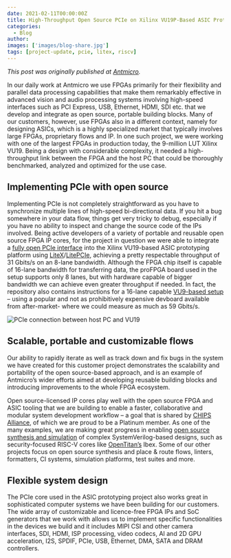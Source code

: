 ```yaml
---
date: 2021-02-11T00:00:00Z
title: High-Throughput Open Source PCIe on Xilinx VU19P-Based ASIC Prototyping Platform
categories:
  - Blog
author:
images: ['images/blog-share.jpg']
tags: [project-update, pcie, litex, riscv]
---
```


*This post was originally published at [Antmicro](https://antmicro.com/blog/2021/02/high-throughput-open-source-pcie-on-xilinx-vu19/).*

In our daily work at Antmicro we use FPGAs primarily for their flexibility and parallel data processing capabilities that make them remarkably effective in advanced vision and audio processing systems involving high-speed interfaces such as PCI Express, USB, Ethernet, HDMI, SDI etc. that we develop and integrate as open source, portable building blocks. Many of our customers, however, use FPGAs also in a different context, namely for designing ASICs, which is a highly specialized market that typically involves large FPGAs, proprietary flows and IP. In one such project, we were working with one of the largest FPGAs in production today, the 9-million LUT Xilinx VU19. Being a design with considerable complexity, it needed a high-throughput link between the FPGA and the host PC that could be thoroughly benchmarked, analyzed and optimized for the use case.

## Implementing PCIe with open source

Implementing PCIe is not completely straightforward as you have to synchronize multiple lines of high-speed bi-directional data. If you hit a bug somewhere in your data flow, things get very tricky to debug, especially if you have no ability to inspect and change the source code of the IPs involved. Being active developers of a variety of portable and reusable open source FPGA IP cores, for the project in question we were able to integrate a [fully open PCIe interface](https://github.com/antmicro/virtex-ultrascale-pcie) into the Xilinx VU19-based ASIC prototyping platform using [LiteX](http://github.com/enjoy-digital/litex)/[LitePCIe](https://github.com/enjoy-digital/litepcie), achieving a pretty respectable throughput of 31 Gbits/s on an 8-lane bandwidth. Although the FPGA chip itself is capable of 16-lane bandwidth for transferring data, the proFPGA board used in the setup supports only 8 lanes, but with hardware capable of bigger bandwidth we can achieve even greater throughput if needed. In fact, the repository also contains instructions for a 16-lane capable [VU9-based setup](https://chipsalliance.org/blog/2021/02/11/high-throughput-open-source-pcie/_wp_link_placeholder) – using a popular and not as prohibitively expensive devboard available from after-market- where we could measure as much as 59 Gbits/s.

![PCIe connection between host PC and VU19](high_troughput_PCIE.gif)

## Scalable, portable and customizable flows

Our ability to rapidly iterate as well as track down and fix bugs in the system we have created for this customer project demonstrates the scalability and portability of the open source-based approach, and is an example of Antmicro’s wider efforts aimed at developing reusable building blocks and introducing improvements to the whole FPGA ecosystem.

Open source-licensed IP cores play well with the open source FPGA and ASIC tooling that we are building to enable a faster, collaborative and modular system development workflow – a goal that is shared by [CHIPS Alliance](https://chipsalliance.org/), of which we are proud to be a Platinum member. As one of the many examples, we are making great progress in enabling [open source synthesis and simulation](https://antmicro.com/blog/2020/12/ibex-support-in-verilator-yosys-via-uhdm-surelog/) of complex SystemVerilog-based designs, such as security-focused RISC-V cores like [OpenTitan’s](https://opentitan.org/) Ibex. Some of our other projects focus on open source synthesis and place & route flows, linters, formatters, CI systems, simulation platforms, test suites and more.

## Flexible system design

The PCIe core used in the ASIC prototyping project also works great in sophisticated computer systems we have been building for our customers. The wide array of customizable and licence-free FPGA IPs and SoC generators that we work with allows us to implement specific functionalities in the devices we build and it includes MIPI CSI and other camera interfaces, SDI, HDMI, ISP processing, video codecs, AI and 2D GPU acceleration, I2S, SPDIF, PCIe, USB, Ethernet, DMA, SATA and DRAM controllers.
